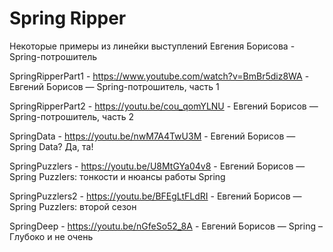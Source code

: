 # Spring Ripper

Некоторые примеры из линейки выступлений Евгения Борисова - Spring-потрошитель

SpringRipperPart1 - https://www.youtube.com/watch?v=BmBr5diz8WA - Евгений Борисов — Spring-потрошитель, часть 1

SpringRipperPart2 - https://youtu.be/cou_qomYLNU - Евгений Борисов — Spring-потрошитель, часть 2

SpringData - https://youtu.be/nwM7A4TwU3M - Евгений Борисов — Spring Data? Да, та!

SpringPuzzlers - https://youtu.be/U8MtGYa04v8 - Евгений Борисов — Spring Puzzlers: тонкости и нюансы работы Spring

SpringPuzzlers2 - https://youtu.be/BFEgLtFLdRI - Евгений Борисов — Spring Puzzlers: второй сезон

SpringDeep - https://youtu.be/nGfeSo52_8A - Евгений Борисов — Spring – Глубоко и не очень
